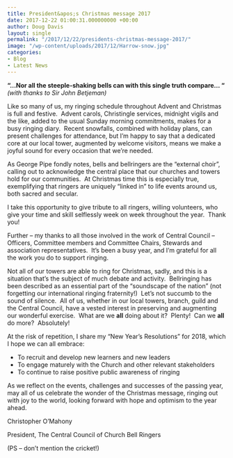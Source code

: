 ```yaml
---
title: President&apos;s Christmas message 2017
date: 2017-12-22 01:00:31.000000000 +00:00
author: Doug Davis
layout: single
permalink: "/2017/12/22/presidents-christmas-message-2017/"
image: "/wp-content/uploads/2017/12/Harrow-snow.jpg"
categories:
- Blog
- Latest News
---
```

**“…Nor all the steeple-shaking bells can with this single truth compare… “** _(with thanks to Sir John Betjeman)_

Like so many of us, my ringing schedule throughout Advent and Christmas is full and festive.  Advent carols, Christingle services, midnight vigils and the like, added to the usual Sunday morning commitments, makes for a busy ringing diary.  Recent snowfalls, combined with holiday plans, can present challenges for attendance, but I’m happy to say that a dedicated core at our local tower, augmented by welcome visitors, means we make a joyful sound for every occasion that we’re needed.

As George Pipe fondly notes, bells and bellringers are the “external choir”, calling out to acknowledge the central place that our churches and towers hold for our communities.  At Christmas time this is especially true, exemplifying that ringers are uniquely “linked in” to life events around us, both sacred and secular.

I take this opportunity to give tribute to all ringers, willing volunteers, who give your time and skill selflessly week on week throughout the year.  Thank you!

Further – my thanks to all those involved in the work of Central Council – Officers, Committee members and Committee Chairs, Stewards and association representatives.  It’s been a busy year, and I’m grateful for all the work you do to support ringing.

Not all of our towers are able to ring for Christmas, sadly, and this is a situation that’s the subject of much debate and activity.  Bellringing has been described as an essential part of the “soundscape of the nation” (not forgetting our international ringing fraternity!)  Let’s not succumb to the sound of silence.  All of us, whether in our local towers, branch, guild and the Central Council, have a vested interest in preserving and augmenting our wonderful exercise.  What are we **all** doing about it?  Plenty!  Can we **all** do more?  Absolutely!

At the risk of repetition, I share my “New Year’s Resolutions” for 2018, which I hope we can all embrace:

  * To recruit and develop new learners and new leaders
  * To engage maturely with the Church and other relevant stakeholders
  * To continue to raise positive public awareness of ringing

As we reflect on the events, challenges and successes of the passing year, may all of us celebrate the wonder of the Christmas message, ringing out with joy to the world, looking forward with hope and optimism to the year ahead.

Christopher O’Mahony

President, The Central Council of Church Bell Ringers

(PS – don’t mention the cricket!)
